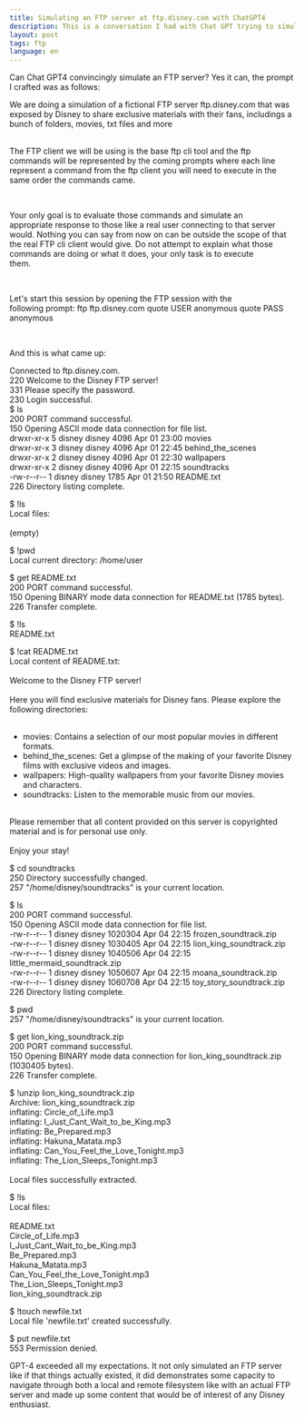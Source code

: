 ```yaml
---
title: Simulating an FTP server at ftp.disney.com with ChatGPT4
description: This is a conversation I had with Chat GPT trying to simulate an interaction with an non existing anonymous FTP server that would be made available for Disney fans
layout: post
tags: ftp
language: en
---
```


Can Chat GPT4 convincingly simulate an FTP server? Yes it can, the prompt I crafted was as follows:

<div class="terminal" style="white-space: break-spaces;">We are doing a simulation of a fictional FTP server ftp.disney.com that was exposed by Disney to share exclusive materials with their fans, includings a bunch of folders, movies, txt files and more

The FTP client we will be using is the base ftp cli tool and the ftp commands will be represented by the coming prompts where each line represent a command from the ftp client you will need to execute in the same order the commands came. 

Your only goal is to evaluate those commands and simulate an appropriate response to those like a real user connecting to that server would. Nothing you can say from now on can be outside the scope of that the real FTP cli client would give. Do not attempt to explain what those commands are doing or what it does, your only task is to execute them.

Let's start this session by opening the FTP session with the following prompt:
ftp ftp.disney.com
quote USER anonymous
quote PASS anonymous
</div>

And this is what came up:
<div class="terminal">
<span class="stdout">
Connected to ftp.disney.com.<br>
220 Welcome to the Disney FTP server!<br>
331 Please specify the password.<br>
230 Login successful.<br>
</span>
<span class="prompt">$ </span>ls<br>
<span class="stdout">
200 PORT command successful.<br>
150 Opening ASCII mode data connection for file list.<br>
drwxr-xr-x 5 disney disney 4096 Apr 01 23:00 movies<br>
drwxr-xr-x 3 disney disney 4096 Apr 01 22:45 behind_the_scenes<br>
drwxr-xr-x 2 disney disney 4096 Apr 01 22:30 wallpapers<br>
drwxr-xr-x 2 disney disney 4096 Apr 01 22:15 soundtracks<br>
-rw-r--r-- 1 disney disney 1785 Apr 01 21:50 README.txt<br>
226 Directory listing complete.<br>
</span>

<span class="prompt">$ </span>!ls<br>
<span class="stdout">
Local files:<br>
<br>
(empty)<br>
</span>

<span class="prompt">$ </span>!pwd<br>
<span class="stdout">
Local current directory: /home/user<br>
</span>

<span class="prompt">$ </span>get README.txt<br>
<span class="stdout">
200 PORT command successful.<br>
150 Opening BINARY mode data connection for README.txt (1785 bytes).<br>
226 Transfer complete.<br>
</span>

<span class="prompt">$ </span>!ls<br>
<span class="stdout">
README.txt<br>
</span>

<span class="prompt">$ </span>!cat README.txt<br>
<span class="stdout">
Local content of README.txt:<br>
<br>
Welcome to the Disney FTP server!<br>
<br>
Here you will find exclusive materials for Disney fans. Please explore the following directories:<br>
<br>
- movies: Contains a selection of our most popular movies in different formats.<br>
- behind_the_scenes: Get a glimpse of the making of your favorite Disney films with exclusive videos and images.<br>
- wallpapers: High-quality wallpapers from your favorite Disney movies and characters.<br>
- soundtracks: Listen to the memorable music from our movies.<br>
<br/>
Please remember that all content provided on this server is copyrighted material and is for personal use only.<br>
<br>
Enjoy your stay!<br>
</span>

<span class="prompt">$ </span>cd soundtracks<br>
<span class="stdout">
250 Directory successfully changed.<br>
257 "/home/disney/soundtracks" is your current location.<br>
</span>

<span class="prompt">$ </span>ls<br>
<span class="stdout">
200 PORT command successful.<br>
150 Opening ASCII mode data connection for file list.<br>
-rw-r--r-- 1 disney disney 1020304 Apr 04 22:15 frozen_soundtrack.zip<br>
-rw-r--r-- 1 disney disney 1030405 Apr 04 22:15 lion_king_soundtrack.zip<br>
-rw-r--r-- 1 disney disney 1040506 Apr 04 22:15 little_mermaid_soundtrack.zip<br>
-rw-r--r-- 1 disney disney 1050607 Apr 04 22:15 moana_soundtrack.zip<br>
-rw-r--r-- 1 disney disney 1060708 Apr 04 22:15 toy_story_soundtrack.zip<br>
226 Directory listing complete.<br>
</span>

<span class="prompt">$ </span>pwd<br>
<span class="stdout">
257 "/home/disney/soundtracks" is your current location.<br>
</span>

<span class="prompt">$ </span>get lion_king_soundtrack.zip<br>
<span class="stdout">
200 PORT command successful.<br>
150 Opening BINARY mode data connection for lion_king_soundtrack.zip (1030405 bytes).<br>
226 Transfer complete.<br>
</span>

<span class="prompt">$ </span>!unzip lion_king_soundtrack.zip<br>
<span class="stdout">
Archive: lion_king_soundtrack.zip<br>
inflating: Circle_of_Life.mp3<br>
inflating: I_Just_Cant_Wait_to_be_King.mp3<br>
inflating: Be_Prepared.mp3<br>
inflating: Hakuna_Matata.mp3<br>
inflating: Can_You_Feel_the_Love_Tonight.mp3<br>
inflating: The_Lion_Sleeps_Tonight.mp3<br>
<br>
Local files successfully extracted.<br>
</span>

<span class="prompt">$ </span>!ls<br>
<span class="stdout">
Local files:<br>
<br>
README.txt<br>
Circle_of_Life.mp3<br>
I_Just_Cant_Wait_to_be_King.mp3<br>
Be_Prepared.mp3<br>
Hakuna_Matata.mp3<br>
Can_You_Feel_the_Love_Tonight.mp3<br>
The_Lion_Sleeps_Tonight.mp3<br>
lion_king_soundtrack.zip<br>
</span>

<span class="prompt">$ </span>!touch newfile.txt<br>
<span class="stdout">
Local file 'newfile.txt' created successfully.<br>
</span>

<span class="prompt">$ </span>put newfile.txt<br>
<span class="stdout">
553 Permission denied.<br>
</span>

</div>

GPT-4 exceeded all my expectations. It not only simulated an FTP server like if that things actually existed, it did demonstrates some capacity to navigate through both a local and remote filesystem like with an actual FTP server and made up some content that would be of interest of any Disney enthusiast.
